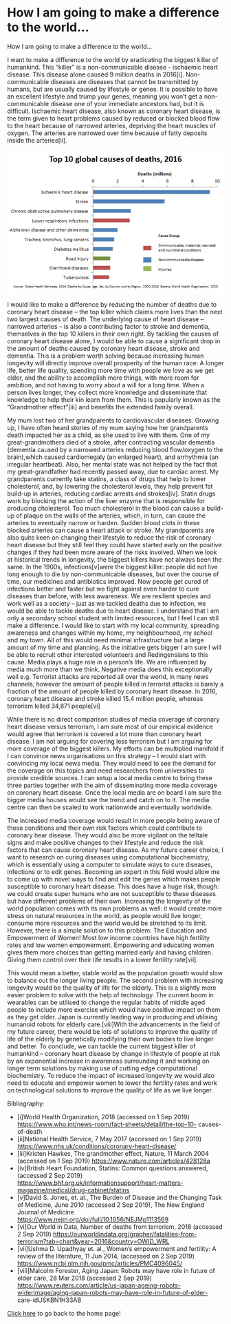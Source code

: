 # How I am going to make a difference to the world...

How I am going to make a difference to the world...

I want to make a difference to the world by eradicating the biggest killer of humankind. 
This “killer” is a non-communicable disease - ischaemic heart disease. This disease alone caused 9 million deaths in 2016[i]. Non-communicable diseases are diseases that cannot be transmitted by humans, but are usually caused by lifestyle or genes. It is possible to have an excellent lifestyle and trump your genes, meaning you won’t get a non-communicable disease one of your immediate ancestors had, but it is difficult. Ischaemic heart disease, also known as coronary heart disease, is the term given to heart problems caused by reduced or blocked blood flow to the heart because of narrowed arteries, depriving the heart muscles of oxygen. The arteries are narrowed over time because of fatty deposits inside the arteries[ii].

![Alt text: Top 10 global causes of deaths, 2016](/top-10-global-causes-of-deaths-2016.jpg "Table illustrating the first sentence")


I would like to make a difference by reducing the number of deaths due to coronary heart disease – the top killer which claims more lives than the next two largest causes of death. The underlying cause of heart disease – narrowed arteries – is also a contributing factor to stroke and dementia, themselves in the top 10 killers in their own right. By tackling the causes of coronary heart disease alone, I would be able to cause a significant drop in the amount of deaths caused by coronary heart disease, stroke and dementia. This is a problem worth solving because increasing human longevity will directly improve overall prosperity of the human race: A longer life, better life quality, spending more time with people we love as we get older, and the ability to accomplish more things, with more room for ambition, and not having to worry about a will for a long time. When a person lives longer, they collect more knowledge and disseminate that knowledge to help their kin learn from them. This is popularly known as the “Grandmother effect”[iii] and benefits the extended family overall.

My mum lost two of her grandparents to cardiovascular diseases. Growing up, I have often heard stories of my mum saying how her grandparents death impacted her as a child, as she used to live with them. One of my great-grandmothers died of a stroke, after contracting vascular dementia (dementia caused by a narrowed arteries reducing blood flow/oxygen to the brain),which caused cardiomegaly (an enlarged heart), and arrhythmia (an irregular heartbeat). Also, her mental state was not helped by the fact that my great-grandfather had recently passed away, due to cardiac arrest. My grandparents currently take statins, a class of drugs that help to lower cholesterol, and, by lowering the cholesterol levels, they help prevent fat build-up in arteries, reducing cardiac arrests and strokes[iv]. Statin drugs work by blocking the action of the liver enzyme that is responsible for producing cholesterol. Too much cholesterol in the blood can cause a build-up of plaque on the walls of the arteries, which, in turn, can cause the arteries to eventually narrow or harden. Sudden blood clots in these blocked arteries can cause a heart attack or stroke. My grandparents are also quite keen on changing their lifestyle to reduce the risk of coronary heart disease but they still feel they could have started early on the positive changes if they had been more aware of the risks involved. When we look at historical trends in longevity, the biggest killers have not always been the same. In the 1900s, infections[v]were the biggest killer: people did not live long enough to die by non-communicable diseases, but over the course of time, our medicines and antibiotics improved. Now people get cured of infections better and faster but we fight against even harder to cure diseases than before, with less awareness. We are resilient species and work well as a society – just as we tackled deaths due to infection, we would be able to tackle deaths due to heart disease. I understand that I am only a secondary school student with limited resources, but I feel I can still make a difference. I would like to start with my local community, spreading awareness and changes within my home, my neighbourhood, my school and my town. All of this would need minimal infrastructure but a large amount of my time and planning. As the initiative gets bigger I am sure I will be able to recruit other interested volunteers and Redingensians to this cause. Media plays a huge role in a person’s life. We are influenced by media much more than we think. Negative media does this exceptionally well e.g. Terrorist attacks are reported all over the world, in many news channels, however the amount of people killed in terrorist attacks is barely a fraction of the amount of people killed by coronary heart disease. In 2016, coronary heart disease and stroke killed 15.4 million people, whereas terrorism killed 34,871 people[vi]

While there is no direct comparison studies of media coverage of coronary heart disease versus terrorism, I am sure most of our empirical evidence would agree that terrorism is covered a lot more than coronary heart disease. I am not arguing for covering less terrorism but I am arguing for more coverage of the biggest killers. My efforts can be multiplied manifold if I can convince news organisations on this strategy – I would start with convincing my local news media. They would need to see the demand for the coverage on this topics and need researchers from universities to provide credible sources. I can setup a local media centre to bring these three parties together with the aim of disseminating more media coverage on coronary heart disease. Once the local media are on board I am sure the bigger media houses would see the trend and catch on to it. The media centre can then be scaled to work nationwide and eventually worldwide.

The increased media coverage would result in more people being aware of these conditions and their own risk factors which could contribute to coronary hear disease. They would also be more vigilant on the telltale signs and make positive changes to their lifestyle and reduce the risk factors that can cause coronary heart disease. As my future career choice, I want to research on curing diseases using computational biochemistry, which is essentially using a computer to simulate ways to cure diseases, infections or to edit genes. Becoming an expert in this field would allow me to come up with novel ways to find and edit the genes which makes people susceptible to coronary heart disease. This does have a huge risk, though: we could create super humans who are not susceptible to these diseases but have different problems of their own. Increasing the longevity of the world population comes with its own problems as well: it would create more stress on natural resources in the world, as people would live longer, consume more resources and the world would be stretched to its limit. However, there is a simple solution to this problem: The Education and Empowerment of Women! Most low income countries have high fertility rates and low women empowerment. Empowering and educating women gives them more choices than getting married early and having children. Giving them control over their life results in a lower fertility rate[vii].

This would mean a better, stable world as the population growth would slow to balance out the longer living people. The second problem with increasing longevity would be the quality of life for the elderly. This is a slightly more easier problem to solve with the help of technology. The current boom in wearables can be utilised to change the regular habits of middle aged people to include more exercise which would have positive impact on them as they get older. Japan is currently leading way in producing and utilising humanoid robots for elderly care.[viii]With the advancements in the field of my future career, there would be lots of solutions to improve the quality of life of the elderly by genetically modifying their own bodies to live longer and better. To conclude, we can tackle the current biggest killer of humankind – coronary heart disease by change in lifestyle of people at risk by an exponential increase in awareness surrounding it and working on longer term solutions by making use of cutting edge computational biochemistry. To reduce the impact of increased longevity we would also need to educate and empower women to lower the fertility rates and work on technological solutions to improve the quality of life as we live longer.

Bibliography: 
- [i]World Health Organization, 2018 (accessed on 1 Sep 2019) https://www.who.int/news-room/fact-sheets/detail/the-top-10-
causes-of-death
- [ii]National Health Service, 7 May 2017 (accessed on 1 Sep 2019) https://www.nhs.uk/conditions/coronary-heart-disease/
- [iii]Kristen Hawkes, The grandmother effect, Nature, 11 March 2004 (accessed on 1 Sep 2019)
https://www.nature.com/articles/428128a
- [iv]British Heart Foundation, Statins: Common questions answered, (accessed 2 Sep 2019)
https://www.bhf.org.uk/informationsupport/heart-matters-magazine/medical/drug-cabinet/statins
- [v]David S. Jones, et. al., The Burden of Disease and the Changing Task of Medicine, June 2010 (accessed 2 Sep 2019), The
New England Journal of Medicine https://www.nejm.org/doi/full/10.1056/NEJMp1113569
- [vi]Our World in Data, Number of deaths from terrorism, 2018 (accessed 2 Sep 2019)
https://ourworldindata.org/grapher/fatalities-from-terrorism?tab=chart&year=2016&country=OWID_WRL
- [vii]Ushma D. Upadhyay et. al., Women’s empowerment and fertility: A review of the literature, 11 Jun 2014, (accessed on 2
Sep 2019) https://www.ncbi.nlm.nih.gov/pmc/articles/PMC4096045/
- [viii]Malcolm Forester, Aging Japan: Robots may have role in future of elder care, 28 Mar 2018 (accessed 2 Sep 2019) https://www.reuters.com/article/us-japan-ageing-robots-widerimage/aging-japan-robots-may-have-role-in-future-of-elder-
care-idUSKBN1H33AB

[Click here](/index.md) to go back to the home page!
